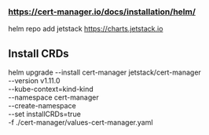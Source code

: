 ### https://cert-manager.io/docs/installation/helm/

helm repo add jetstack https://charts.jetstack.io

## Install CRDs
helm upgrade --install cert-manager jetstack/cert-manager \
  --version v1.11.0 \
  --kube-context=kind-kind \
  --namespace cert-manager \
  --create-namespace \
  --set installCRDs=true \
  -f ./cert-manager/values-cert-manager.yaml

